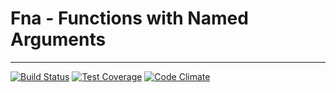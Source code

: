 # Fna - Functions with Named Arguments

***
[![Build Status](https://travis-ci.org/l-x/Fna.png?branch=master)](https://travis-ci.org/l-x/Fna)
[![Test Coverage](https://codeclimate.com/github/l-x/Fna/badges/coverage.svg)](https://codeclimate.com/github/l-x/Fna)
[![Code Climate](https://codeclimate.com/github/l-x/Fna/badges/gpa.svg)](https://codeclimate.com/github/l-x/Fna)
